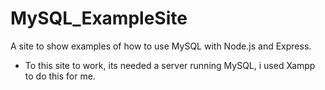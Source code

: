 # MySQL_ExampleSite
A site to show examples of how to use MySQL with Node.js and Express.

- To this site to work, its needed a server running MySQL, i used Xampp to do this for me.
